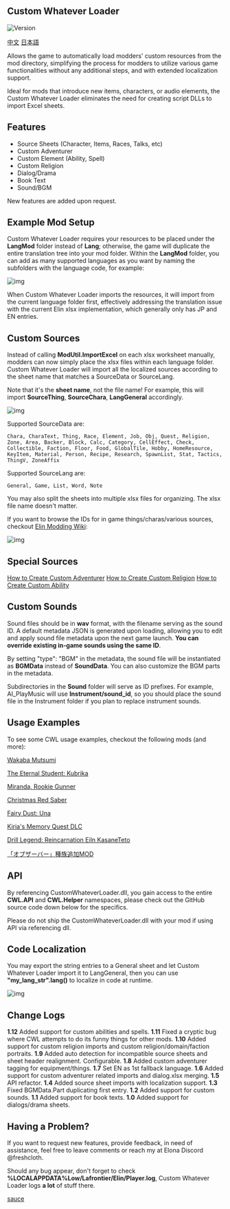 ## Custom Whatever Loader

![Version](https://img.shields.io/badge/Version-1.12.0-R.svg)

[中文](./README.CN.md) [日本語](./README.JP.md)

Allows the game to automatically load modders' custom resources from the mod directory, simplifying the process for modders to utilize various game functionalities without any additional steps, and with extended localization support.

Ideal for mods that introduce new items, characters, or audio elements, the Custom Whatever Loader eliminates the need for creating script DLLs to import Excel sheets.

## Features
- Source Sheets (Character, Items, Races, Talks, etc)
- Custom Adventurer
- Custom Element (Ability, Spell)
- Custom Religion
- Dialog/Drama
- Book Text
- Sound/BGM

New features are added upon request.

## Example Mod Setup

Custom Whatever Loader requires your resources to be placed under the **LangMod** folder instead of **Lang**; otherwise, the game will duplicate the entire translation tree into your mod folder. Within the **LangMod** folder, you can add as many supported languages as you want by naming the subfolders with the language code, for example:

![img](https://i.postimg.cc/tJypn1Ys/image.png)

When Custom Whatever Loader imports the resources, it will import from the current language folder first, effectively addressing the translation issue with the current Elin xlsx implementation, which generally only has JP and EN entries.

## Custom Sources

Instead of calling **ModUtil.ImportExcel** on each xlsx worksheet manually, modders can now simply place the xlsx files within each language folder. Custom Whatever Loader will import all the localized sources according to the sheet name that matches a SourceData or SourceLang.

Note that it's the **sheet name**, not the file name! For example, this will import **SourceThing**, **SourceChara**, **LangGeneral** accordingly.

![img](https://i.postimg.cc/vZqGNjfC/Screenshot-1.png)

Supported SourceData are: 
```
Chara, CharaText, Thing, Race, Element, Job, Obj, Quest, Religion, Zone, Area, Backer, Block, Calc, Category, CellEffect, Check, Collectible, Faction, Floor, Food, GlobalTile, Hobby, HomeResource, KeyItem, Material, Person, Recipe, Research, SpawnList, Stat, Tactics, ThingV, ZoneAffix
```

Supported SourceLang are: 
```
General, Game, List, Word, Note
```

You may also split the sheets into multiple xlsx files for organizing. The xlsx file name doesn't matter.

If you want to browse the IDs for in game things/charas/various sources, checkout [Elin Modding Wiki](https://elin-modding-resources.github.io/Elin.Docs):

![img](https://i.postimg.cc/15wF6V2L/image.png)

## Special Sources

[How to Create Custom Adventurer](https://github.com/gottyduke/Elin.Plugins/tree/master/CustomWhateverLoader/Docs/CustomAdventurer.md)
[How to Create Custom Religion](https://github.com/gottyduke/Elin.Plugins/tree/master/CustomWhateverLoader/Docs/CustomReligion.md)
[How to Create Custom Ability](https://github.com/gottyduke/Elin.Plugins/tree/master/CustomWhateverLoader/Docs/CustomElement.md)

## Custom Sounds

Sound files should be in **wav** format, with the filename serving as the sound ID. A default metadata JSON is generated upon loading, allowing you to edit and apply sound file metadata upon the next game launch. **You can override existing in-game sounds using the same ID**. 

By setting "type": "BGM" in the metadata, the sound file will be instantiated as **BGMData** instead of **SoundData**. You can also customize the BGM parts in the metadata.

Subdirectories in the **Sound** folder will serve as ID prefixes. For example, AI_PlayMusic will use **Instrument/sound_id**, so you should place the sound file in the Instrument folder if you plan to replace instrument sounds.

## Usage Examples

To see some CWL usage examples, checkout the following mods (and more):

[Wakaba Mutsumi](https://steamcommunity.com/sharedfiles/filedetails/?id=3380127472)

[The Eternal Student: Kubrika](https://steamcommunity.com/sharedfiles/filedetails/?id=3380350255)

[Miranda, Rookie Gunner](https://steamcommunity.com/sharedfiles/filedetails/?id=3383166653)

[Christmas Red Saber](https://steamcommunity.com/sharedfiles/filedetails/?id=3383191390)

[Fairy Dust: Una](https://steamcommunity.com/sharedfiles/filedetails/?id=3384670717)

[Kiria's Memory Quest DLC](https://steamcommunity.com/sharedfiles/filedetails/?id=3381789374)

[Drill Legend: Reincarnation Eiln KasaneTeto](https://steamcommunity.com/sharedfiles/filedetails/?id=3385442190)

[「オブザーバー」種族追加MOD](https://steamcommunity.com/sharedfiles/filedetails/?id=3385578698)

## API

By referencing CustomWhateverLoader.dll, you gain access to the entire **CWL.API** and **CWL.Helper** namespaces, please check out the GitHub source code down below for the specifics.

Please do not ship the CustomWhateverLoader.dll with your mod if using API via referencing dll.

## Code Localization

You may export the string entries to a General sheet and let Custom Whatever Loader import it to LangGeneral, then you can use **"my_lang_str".lang()** to localize in code at runtime.

![img](https://i.postimg.cc/wMSyvD8D/image.png)

## Change Logs

**1.12** Added support for custom abilities and spells.
**1.11** Fixed a cryptic bug where CWL attempts to do its funny things for other mods.
**1.10** Added support for custom religion imports and custom religion/domain/faction portraits.
**1.9** Added auto detection for incompatible source sheets and sheet header realignment. Configurable.
**1.8** Added custom adventurer tagging for equipment/things.
**1.7** Set EN as 1st fallback language.
**1.6** Added support for custom adventurer related imports and dialog.xlsx merging.
**1.5** API refactor.
**1.4** Added source sheet imports with localization support.
**1.3** Fixed BGMData.Part duplicating first entry.
**1.2** Added support for custom sounds.
**1.1** Added support for book texts.
**1.0** Added support for dialogs/drama sheets.

## Having a Problem?
If you want to request new features, provide feedback, in need of assistance, feel free to leave comments or reach my at Elona Discord @freshcloth.

Should any bug appear, don't forget to check **%LOCALAPPDATA%Low/Lafrontier/Elin/Player.log**, Custom Whatever Loader logs **a lot** of stuff there.

[sauce](https://github.com/gottyduke/Elin.Plugins/tree/master/CustomWhateverLoader)
